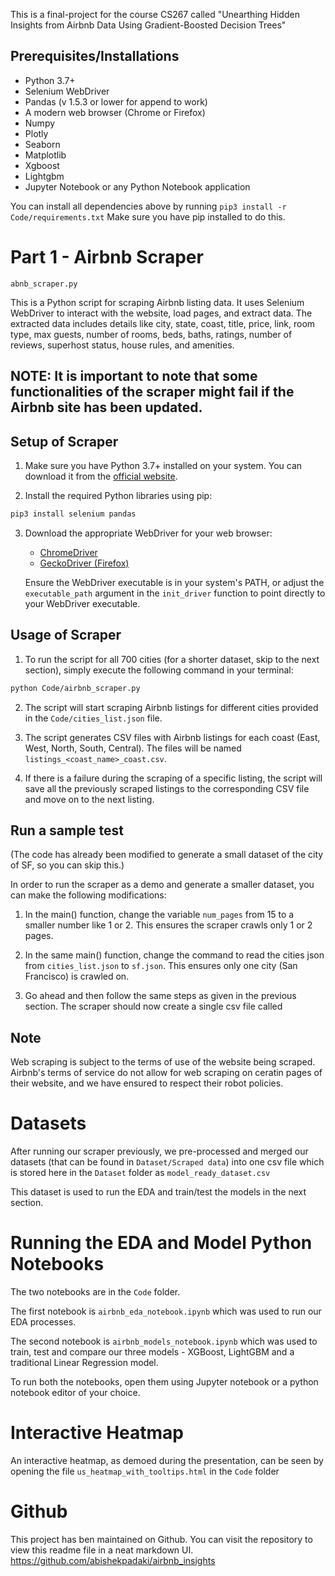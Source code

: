 This is a final-project for the course CS267 called "Unearthing Hidden Insights from Airbnb Data Using Gradient-Boosted Decision Trees"

## Prerequisites/Installations

- Python 3.7+
- Selenium WebDriver
- Pandas (v 1.5.3 or lower for append to work)
- A modern web browser (Chrome or Firefox)
- Numpy
- Plotly
- Seaborn
- Matplotlib
- Xgboost
- Lightgbm
- Jupyter Notebook or any Python Notebook application

You can install all dependencies above by running `pip3 install -r Code/requirements.txt` Make sure you have pip installed to do this.

# Part 1 - Airbnb Scraper

`abnb_scraper.py`

This is a Python script for scraping Airbnb listing data. It uses Selenium WebDriver to interact with the website, load pages, and extract data. The extracted data includes details like city, state, coast, title, price, link, room type, max guests, number of rooms, beds, baths, ratings, number of reviews, superhost status, house rules, and amenities.

## NOTE: It is important to note that some functionalities of the scraper might fail if the Airbnb site has been updated.

## Setup of Scraper

1. Make sure you have Python 3.7+ installed on your system. You can download it from the [official website](https://www.python.org/downloads/).

2. Install the required Python libraries using pip:

```bash
pip3 install selenium pandas
```

3. Download the appropriate WebDriver for your web browser:
   - [ChromeDriver](https://sites.google.com/a/chromium.org/chromedriver/)
   - [GeckoDriver (Firefox)](https://github.com/mozilla/geckodriver/releases)
   
   Ensure the WebDriver executable is in your system's PATH, or adjust the `executable_path` argument in the `init_driver` function to point directly to your WebDriver executable.

## Usage of Scraper

1. To run the script for all 700 cities (for a shorter dataset, skip to the next section), simply execute the following command in your terminal:

```bash
python Code/airbnb_scraper.py
```

2. The script will start scraping Airbnb listings for different cities provided in the `Code/cities_list.json` file.

3. The script generates CSV files with Airbnb listings for each coast (East, West, North, South, Central). The files will be named `listings_<coast_name>_coast.csv`.

4. If there is a failure during the scraping of a specific listing, the script will save all the previously scraped listings to the corresponding CSV file and move on to the next listing.


## Run a sample test

(The code has already been modified to generate a small dataset of the city of SF, so you can skip this.)

In order to run the scraper as a demo and generate a smaller dataset, you can make the following modifications:

1. In the main() function, change the variable `num_pages` from 15 to a smaller number like 1 or 2. This ensures the scraper crawls only 1 or 2 pages.

2. In the same main() function, change the command to read the cities json from `cities_list.json` to `sf.json`. This ensures only one city (San Francisco) is crawled on.

3. Go ahead and then follow the same steps as given in the previous section. The scraper should now create a single csv file called 

## Note

Web scraping is subject to the terms of use of the website being scraped. Airbnb's terms of service do not allow for web scraping on ceratin pages of their website, and we have ensured to respect their robot policies. 


# Datasets
After running our scraper previously, we pre-processed and merged our datasets (that can be found in `Dataset/Scraped data`) into one csv file which is stored here in the `Dataset` folder as `model_ready_dataset.csv`

This dataset is used to run the EDA and train/test the models in the next section.

# Running the EDA and Model Python Notebooks

The two notebooks are in the `Code` folder.

The first notebook is `airbnb_eda_notebook.ipynb` which was used to run our EDA processes.

The second notebook is `airbnb_models_notebook.ipynb` which was used to train, test and compare our three models - XGBoost, LightGBM and a traditional Linear Regression model.

To run both the notebooks, open them using Jupyter notebook or a python notebook editor of your choice.

# Interactive Heatmap

An interactive heatmap, as demoed during the presentation, can be seen by opening the file `us_heatmap_with_tooltips.html` in the `Code` folder


# Github

This project has ben maintained on Github. You can visit the repository to view this readme file in a neat markdown UI.
https://github.com/abishekpadaki/airbnb_insights